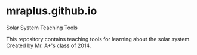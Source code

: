 mraplus.github.io
=================

Solar System Teaching Tools

This repository contains teaching tools for learning about the solar system.
Created by Mr. A+'s class of 2014.
